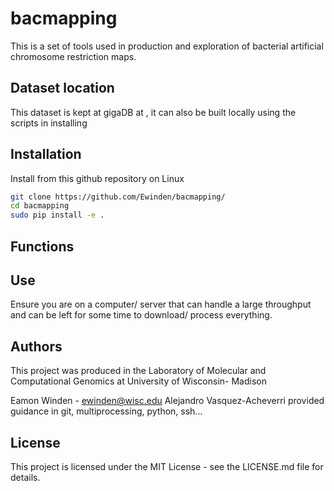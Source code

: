 # bacmapping
This is a set of tools used in production and exploration of bacterial artificial chromosome restriction maps.

## Dataset location
This dataset is kept at gigaDB at , it can also be built locally using the scripts in installing

## Installation
Install from this github repository on Linux

```bash
git clone https://github.com/Ewinden/bacmapping/
cd bacmapping
sudo pip install -e .
```

## Functions


## Use
Ensure you are on a computer/ server that can handle a large throughput and can be left for some time to download/ process everything.


## Authors
This project was produced in the Laboratory of Molecular and Computational Genomics at University of Wisconsin- Madison
    
Eamon Winden - ewinden@wisc.edu
Alejandro Vasquez-Acheverri provided guidance in git, multiprocessing, python, ssh...

## License
This project is licensed under the MIT License - see the LICENSE.md file for details.
